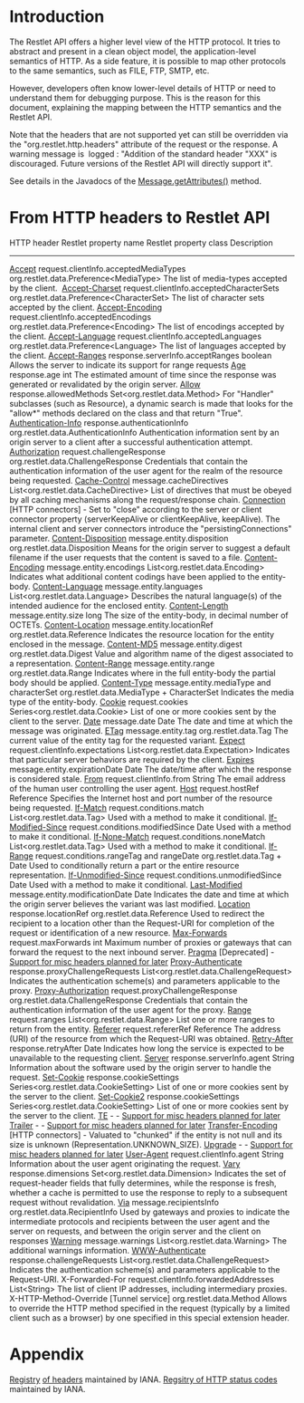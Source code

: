 # Introduction

The Restlet API offers a higher level view of the HTTP protocol. It
tries to abstract and present in a clean object model, the
application-level semantics of HTTP. As a side feature, it is possible
to map other protocols to the same semantics, such as FILE, FTP, SMTP,
etc.

However, developers often know lower-level details of HTTP or need to
understand them for debugging purpose. This is the reason for this
document, explaining the mapping between the HTTP semantics and the
Restlet API.

Note that the headers that are not supported yet can still be overridden
via the "org.restlet.http.headers" attribute of the request or the
response. A warning message is  logged : "Addition of the standard
header "XXX" is discouraged. Future versions of the Restlet API will
directly support it".

See details in the Javadocs of the
[Message.getAttributes()](javadocs://jse/api/org/restlet/Message.html#getAttributes%28%29)
method.

# From HTTP headers to Restlet API

 HTTP header                                                                             Restlet property name                     Restlet property class                      Description
 --------------------------------------------------------------------------------------- ----------------------------------------- ------------------------------------------- ---------------------------------------------------------------------------------------------------------------------------------------------------------------------------------------------------------------
 [Accept](http://www.w3.org/Protocols/rfc2616/rfc2616-sec14.html#sec14.1)                request.clientInfo.acceptedMediaTypes     org.restlet.data.Preference\<MediaType\>    The list of media-types accepted by the client. 
 [Accept-Charset](http://www.w3.org/Protocols/rfc2616/rfc2616-sec14.html#sec14.2)        request.clientInfo.acceptedCharacterSets  org.restlet.data.Preference\<CharacterSet\> The list of character sets accepted by the client.
 [Accept-Encoding](http://www.w3.org/Protocols/rfc2616/rfc2616-sec14.html#sec14.3)       request.clientInfo.acceptedEncodings      org.restlet.data.Preference\<Encoding\>     The list of encodings accepted by the client.
 [Accept-Language](http://www.w3.org/Protocols/rfc2616/rfc2616-sec14.html#sec14.4)       request.clientInfo.acceptedLanguages      org.restlet.data.Preference\<Language\>     The list of languages accepted by the client.
 [Accept-Ranges](http://www.w3.org/Protocols/rfc2616/rfc2616-sec14.html#sec14.5)         response.serverInfo.acceptRanges          boolean                                     Allows the server to indicate its support for range requests
 [Age](http://www.w3.org/Protocols/rfc2616/rfc2616-sec14.html#sec14.6)                   response.age                              int                                         The estimated amount of time since the response was generated or revalidated by the origin server.
 [Allow](http://www.w3.org/Protocols/rfc2616/rfc2616-sec14.html#sec14.7)                 response.allowedMethods                   Set\<org.restlet.data.Method\>              For "Handler" subclasses (such as Resource), a dynamic search is made that looks for the "allow\*" methods declared on the class and that return "True".
 [Authentication-Info](http://tools.ietf.org/html/rfc2617#section-3.2.3)                 response.authenticationInfo               org.restlet.data.AuthenticationInfo         Authentication information sent by an origin server to a client after a successful authentication attempt.
 [Authorization](http://www.w3.org/Protocols/rfc2616/rfc2616-sec14.html#sec14.8)         request.challengeResponse                 org.restlet.data.ChallengeResponse          Credentials that contain the authentication information of the user agent for the realm of the resource being requested.
 [Cache-Control](http://www.w3.org/Protocols/rfc2616/rfc2616-sec14.html#sec14.9)         message.cacheDirectives                   List\<org.restlet.data.CacheDirective\>     List of directives that must be obeyed by all caching mechanisms along the request/response chain.
 [Connection](http://www.w3.org/Protocols/rfc2616/rfc2616-sec14.html#sec14.10)           [HTTP connectors]                         -                                           Set to "close" according to the server or client connector property (serverKeepAlive or clientKeepAlive, keepAlive). The internal client and server connectors introduce the "persistingConnections" parameter.
 [Content-Disposition](http://www.w3.org/Protocols/rfc2616/rfc2616-sec19.html#sec19.5.1) message.entity.disposition                org.restlet.data.Disposition                Means for the origin server to suggest a default filename if the user requests that the content is saved to a file.
 [Content-Encoding](http://www.w3.org/Protocols/rfc2616/rfc2616-sec14.html#sec14.11)     message.entity.encodings                  List\<org.restlet.data.Encoding\>           Indicates what additional content codings have been applied to the entity-body.
 [Content-Language](http://www.w3.org/Protocols/rfc2616/rfc2616-sec14.html#sec14.12)     message.entity.languages                  List\<org.restlet.data.Language\>           Describes the natural language(s) of the intended audience for the enclosed entity.
 [Content-Length](http://www.w3.org/Protocols/rfc2616/rfc2616-sec14.html#sec14.13)       message.entity.size                       long                                        The size of the entity-body, in decimal number of OCTETs.
 [Content-Location](http://www.w3.org/Protocols/rfc2616/rfc2616-sec14.html#sec14.14)     message.entity.locationRef                org.restlet.data.Reference                  Indicates the resource location for the entity enclosed in the message.
 [Content-MD5](http://www.w3.org/Protocols/rfc2616/rfc2616-sec14.html#sec14.15)          message.entity.digest                     org.restlet.data.Digest                     Value and algorithm name of the digest associated to a representation.
 [Content-Range](http://www.w3.org/Protocols/rfc2616/rfc2616-sec14.html#sec14.15)        message.entity.range                      org.restlet.data.Range                      Indicates where in the full entity-body the partial body should be applied.
 [Content-Type](http://www.w3.org/Protocols/rfc2616/rfc2616-sec14.html#sec14.17)         message.entity.mediaType and characterSet org.restlet.data.MediaType + CharacterSet   Indicates the media type of the entity-body.
 [Cookie](http://www.w3.org/Protocols/rfc2109/rfc2109)                                   request.cookies                           Series\<org.restlet.data.Cookie\>           List of one or more cookies sent by the client to the server.
 [Date](http://www.w3.org/Protocols/rfc2616/rfc2616-sec14.html#sec14.18)                 message.date                              Date                                        The date and time at which the message was originated.
 [ETag](http://www.w3.org/Protocols/rfc2616/rfc2616-sec14.html#sec14.19)                 message.entity.tag                        org.restlet.data.Tag                        The current value of the entity tag for the requested variant.
 [Expect](http://www.w3.org/Protocols/rfc2616/rfc2616-sec14.html#sec14.20)               request.clientInfo.expectations           List\<org.restlet.data.Expectation\>        Indicates that particular server behaviors are required by the client.
 [Expires](http://www.w3.org/Protocols/rfc2616/rfc2616-sec14.html#sec14.21)              message.entity.expirationDate             Date                                        The date/time after which the response is considered stale.
 [From](http://www.w3.org/Protocols/rfc2616/rfc2616-sec14.html#sec14.22)                 request.clientInfo.from                   String                                      The email address of the human user controlling the user agent.
 [Host](http://www.w3.org/Protocols/rfc2616/rfc2616-sec14.html#sec14.23)                 request.hostRef                           Reference                                   Specifies the Internet host and port number of the resource being requested.
 [If-Match](http://www.w3.org/Protocols/rfc2616/rfc2616-sec14.html#sec14.24)             request.conditions.match                  List\<org.restlet.data.Tag\>                Used with a method to make it conditional.
 [If-Modified-Since](http://www.w3.org/Protocols/rfc2616/rfc2616-sec14.html#sec14.25)    request.conditions.modifiedSince          Date                                        Used with a method to make it conditional.
 [If-None-Match](http://www.w3.org/Protocols/rfc2616/rfc2616-sec14.html#sec14.26)        request.conditions.noneMatch              List\<org.restlet.data.Tag\>                Used with a method to make it conditional.
 [If-Range](http://www.w3.org/Protocols/rfc2616/rfc2616-sec14.html#sec14.27)             request.conditions.rangeTag and rangeDate org.restlet.data.Tag + Date                 Used to conditionally return a part or the entire resource representation.
 [If-Unmodified-Since](http://www.w3.org/Protocols/rfc2616/rfc2616-sec14.html#sec14.28)  request.conditions.unmodifiedSince        Date                                        Used with a method to make it conditional.
 [Last-Modified](http://www.w3.org/Protocols/rfc2616/rfc2616-sec14.html#sec14.1)         message.entity.modificationDate           Date                                        Indicates the date and time at which the origin server believes the variant was last modified.
 [Location](http://www.w3.org/Protocols/rfc2616/rfc2616-sec14.html#sec14.30)             response.locationRef                      org.restlet.data.Reference                  Used to redirect the recipient to a location other than the Request-URI for completion of the request or identification of a new resource.
 [Max-Forwards](http://www.w3.org/Protocols/rfc2616/rfc2616-sec14.html#sec14.31)         request.maxForwards                       int                                         Maximum number of proxies or gateways that can forward the request to the next inbound server.
 [Pragma](http://www.w3.org/Protocols/rfc2616/rfc2616-sec14.html#sec14.32)               [Deprecated]                              -                                           [Support for misc headers planned for later](http://restlet.tigris.org/issues/show_bug.cgi?id=282)
 [Proxy-Authenticate](http://www.w3.org/Protocols/rfc2616/rfc2616-sec14.html#sec14.33)   response.proxyChallengeRequests           List\<org.restlet.data.ChallengeRequest\>   Indicates the authentication scheme(s) and parameters applicable to the proxy.
 [Proxy-Authorization](http://www.w3.org/Protocols/rfc2616/rfc2616-sec14.html#sec14.34)  request.proxyChallengeResponse            org.restlet.data.ChallengeResponse          Credentials that contain the authentication information of the user agent for the proxy.
 [Range](http://www.w3.org/Protocols/rfc2616/rfc2616-sec14.html#sec14.35)                request.ranges                            List\<org.restlet.data.Range\>              List one or more ranges to return from the entity.
 [Referer](http://www.w3.org/Protocols/rfc2616/rfc2616-sec14.html#sec14.36)              request.refererRef                        Reference                                   The address (URI) of the resource from which the Request-URI was obtained.
 [Retry-After](http://www.w3.org/Protocols/rfc2616/rfc2616-sec14.html#sec14.37)          response.retryAfter                       Date                                        Indicates how long the service is expected to be unavailable to the requesting client.
 [Server](http://www.w3.org/Protocols/rfc2616/rfc2616-sec14.html#sec14.38)               response.serverInfo.agent                 String                                      Information about the software used by the origin server to handle the request.
 [Set-Cookie](http://www.w3.org/Protocols/rfc2109/rfc2109)                               response.cookieSettings                   Series\<org.restlet.data.CookieSetting\>    List of one or more cookies sent by the server to the client.
 [Set-Cookie2](http://www.ietf.org/rfc/rfc2965.txt)                                      response.cookieSettings                   Series\<org.restlet.data.CookieSetting\>    List of one or more cookies sent by the server to the client.
 [TE](http://www.w3.org/Protocols/rfc2616/rfc2616-sec14.html#sec14.39)                   -                                         -                                           [Support for misc headers planned for later](http://restlet.tigris.org/issues/show_bug.cgi?id=282)
 [Trailer](http://www.w3.org/Protocols/rfc2616/rfc2616-sec14.html#sec14.40)              -                                         -                                           [Support for misc headers planned for later](http://restlet.tigris.org/issues/show_bug.cgi?id=282)
 [Transfer-Encoding](http://www.w3.org/Protocols/rfc2616/rfc2616-sec14.html#sec14.41)    [HTTP connectors]                         -                                           Valuated to "chunked" if the entity is not null and its size is unknown (Representation.UNKNOWN\_SIZE).
 [Upgrade](http://www.w3.org/Protocols/rfc2616/rfc2616-sec14.html#sec14.42)              -                                         -                                           [Support for misc headers planned for later](http://restlet.tigris.org/issues/show_bug.cgi?id=282)
 [User-Agent](http://www.w3.org/Protocols/rfc2616/rfc2616-sec14.html#sec14.43)           request.clientInfo.agent                  String                                      Information about the user agent originating the request.
 [Vary](http://www.w3.org/Protocols/rfc2616/rfc2616-sec14.html#sec14.44)                 response.dimensions                       Set\<org.restlet.data.Dimension\>           Indicates the set of request-header fields that fully determines, while the response is fresh, whether a cache is permitted to use the response to reply to a subsequent request without revalidation.
 [Via](http://www.w3.org/Protocols/rfc2616/rfc2616-sec14.html#sec14.45)                  message.recipientsInfo                    org.restlet.data.RecipientInfo              Used by gateways and proxies to indicate the intermediate protocols and recipients between the user agent and the server on requests, and between the origin server and the client on responses
 [Warning](http://www.w3.org/Protocols/rfc2616/rfc2616-sec14.html#sec14.46)              message.warnings                          List\<org.restlet.data.Warning\>            The additional warnings information.
 [WWW-Authenticate](http://www.w3.org/Protocols/rfc2616/rfc2616-sec14.html#sec14.47)     response.challengeRequests                List\<org.restlet.data.ChallengeRequest\>   Indicates the authentication scheme(s) and parameters applicable to the Request-URI.
 X-Forwarded-For                                                                         request.clientInfo.forwardedAddresses     List\<String\>                              The list of client IP addresses, including intermediary proxies.
 X-HTTP-Method-Override                                                                  [Tunnel service]                          org.restlet.data.Method                     Allows to override the HTTP method specified in the request (typically by a limited client such as a browser) by one specified in this special extension header.

# Appendix

[Registry](http://www.iana.org/assignments/message-headers/perm-headers.html) [of headers](http://www.iana.org/assignments/message-headers/perm-headers.html) maintained by IANA.
[Regsitry of HTTP status codes](http://www.iana.org/assignments/http-status-codes) maintained by IANA.

